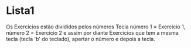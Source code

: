 # Lista1 
Os Exercicios estão divididos pelos números
Tecla número 1 = Exercicio 1, número 2 = Exercicio 2 e assim por diante
Exercicios que tem a mesma tecla (tecla 'b' do teclado), apertar o número e depois a tecla.

